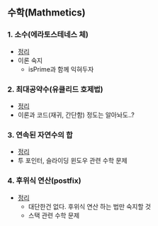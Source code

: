 ## 수학(Mathmetics)

### 1. 소수(에라토스테네스 체)
- [정리](https://github.com/ssu18/TIL/blob/main/Problem%20Solving/Inflearn/Array/P5.md)
- 이론 숙지
  - isPrime과 함께 익혀두자

### 2. 최대공약수(유클리드 호제법)
- [정리](https://github.com/ssu18/TIL/blob/main/Problem%20Solving/Coplit/%EC%88%98%ED%95%99/%5B%EC%9C%A0%ED%81%B4%EB%A6%AC%EB%93%9C%20%ED%98%B8%EC%A0%9C%EB%B2%95%5D%20%EB%B9%BC%EB%B9%BC%EB%A1%9C%20%EB%8D%B0%EC%9D%B4.md)
- 이론과 코드(재귀, 간단함) 정도는 알아놔도..?

### 3. 연속된 자연수의 합
- [정리](https://github.com/ssu18/TIL/blob/main/Problem%20Solving/Inflearn/TwoPointer/P5.md)
- 투 포인터, 슬라이딩 윈도우 관련 수학 문제

### 4. 후위식 연산(postfix)
- [정리](https://github.com/ssu18/TIL/blob/main/Problem%20Solving/Inflearn/Stack%26Queue/P4.md)
  - 대단한건 없다. 후위식 연산 하는 법만 숙지할 것
  - 스택 관련 수학 문제
